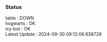 ### Status


table : DOWN  
hogwarts : OK  
icy-bot : OK  
Latest Update : 2024-09-30 09:12:06.638729
